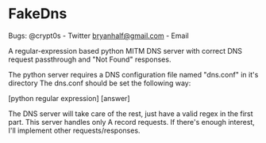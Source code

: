 FakeDns
=======

Bugs: @crypt0s - Twitter
      bryanhalf@gmail.com - Email


A regular-expression based python MITM DNS server with correct DNS request passthrough and "Not Found" responses.

The python server requires a DNS configuration file named "dns.conf" in it's directory
The dns.conf should be set the following way:

[python regular expression] [answer]

The DNS server will take care of the rest, just have a valid regex in the first part.
This server handles only A record requests.  If there's enough interest, I'll implement other requests/responses.
